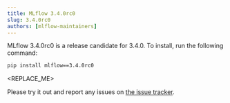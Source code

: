 ```yaml
---
title: MLflow 3.4.0rc0
slug: 3.4.0rc0
authors: [mlflow-maintainers]
---
```


MLflow 3.4.0rc0 is a release candidate for 3.4.0. To install, run the following command:

```sh
pip install mlflow==3.4.0rc0
```

<!-- Major changes that need to be highlighted in the release post go here -->
<REPLACE_ME>

Please try it out and report any issues on [the issue tracker](https://github.com/mlflow/mlflow/issues).
